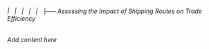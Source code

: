 ###### |   |   |   |   |   ├── Assessing the Impact of Shipping Routes on Trade Efficiency

*Add content here*